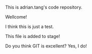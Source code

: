 This is adrian.tang's code repository.

Wellcome!

I think this is just a test.

This file is added to stage!

Do you think GIT is excellent? Yes, I do!
